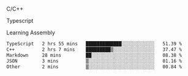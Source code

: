 <p>C/C++</p>
<p> Typescript</p>
<p>Learning Assembly</p>

<!--START_SECTION:waka-->

```txt
TypeScript   2 hrs 55 mins   █████████████░░░░░░░░░░░░   51.39 %
C++          2 hrs 7 mins    █████████▒░░░░░░░░░░░░░░░   37.47 %
Markdown     28 mins         ██░░░░░░░░░░░░░░░░░░░░░░░   08.38 %
JSON         3 mins          ▒░░░░░░░░░░░░░░░░░░░░░░░░   01.16 %
Other        2 mins          ▒░░░░░░░░░░░░░░░░░░░░░░░░   00.84 %
```

<!--END_SECTION:waka-->
